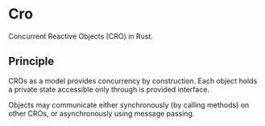 # Cro

Concurrent Reactive Objects (CRO) in Rust.

## Principle

CROs as a model provides concurrency by construction.
Each object holds a private state accessible only through is provided interface.

Objects may communicate either synchronously (by calling methods) on other CROs,
or asynchronously using message passing.



